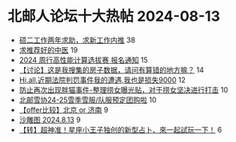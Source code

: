 # 北邮人论坛十大热帖 2024-08-13

- [硕二工作两年求助，求新工作内推](https://bbs.byr.cn/article/Talking/6424036) 38
- [求推荐好的中医](https://bbs.byr.cn/article/Health/232640) 19
- [2024 周行高性能计算选拔赛 报名通知](https://bbs.byr.cn/article/ACM_ICPC/101443) 15
- [【讨论】这是我搜集的房子数据，请问有算错的地方嘛？](https://bbs.byr.cn/article/WorkLife/1218635) 14
- [Hi,all,近期法院判罚事件我的遭遇,我也是损失9000](https://bbs.byr.cn/article/Picture/3366821) 12
- [防止再次出现胖猫事件-整理捞女曝光贴，对于捞女坚决进行打击](https://bbs.byr.cn/article/Friends/2047974) 10
- [北邮雪协24-25雪季雪服/队服预定团购啦](https://bbs.byr.cn/article/Ski_Snowboard/1206) 10
- [【offer比较】北京 or 济南](https://bbs.byr.cn/article/Job/2215028) 9
- [沙雕图 2024.8.13](https://bbs.byr.cn/article/Joke/731939) 9
- [【转】超神准！星座小王子独创的新型占卜、來一起試玩一下！](https://bbs.byr.cn/article/Constellations/326533) 6


